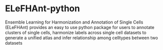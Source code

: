 # ELeFHAnt-python
Ensemble Learning for Harmonization and Annotation of Single Cells (ELeFHAnt) provides an easy to use python package for users to annotate clusters of single cells, harmonize labels across single cell datasets to generate a unified atlas and infer relationship among celltypes between two datasets
